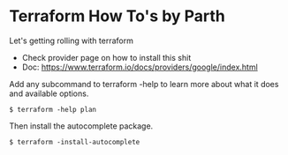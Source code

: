 Terraform How To's by Parth
=================

Let's getting rolling with terraform

- Check provider page on how to install this shit
- Doc: https://www.terraform.io/docs/providers/google/index.html

Add any subcommand to terraform -help to learn more about what it does and available options.

```
$ terraform -help plan
```
Then install the autocomplete package.
```
$ terraform -install-autocomplete
```
